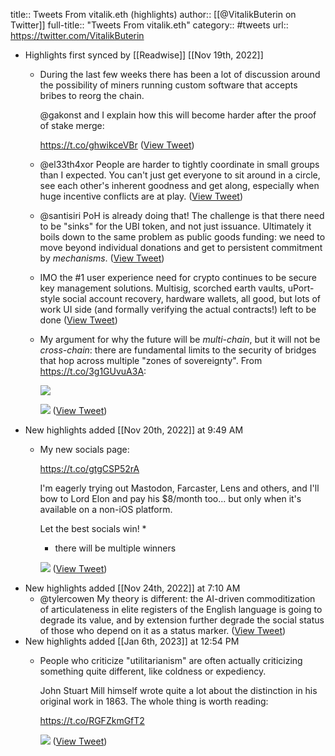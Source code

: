 title:: Tweets From vitalik.eth (highlights)
author:: [[@VitalikButerin on Twitter]]
full-title:: "Tweets From vitalik.eth"
category:: #tweets
url:: https://twitter.com/VitalikButerin

- Highlights first synced by [[Readwise]] [[Nov 19th, 2022]]
	- During the last few weeks there has been a lot of discussion around the possibility of miners running custom software that accepts bribes to reorg the chain.
	  
	  @gakonst and I explain how this will become harder after the proof of stake merge:
	  
	  https://t.co/ghwikceVBr ([View Tweet](https://twitter.com/VitalikButerin/status/1417487184467275781))
	- @el33th4xor People are harder to tightly coordinate in small groups than I expected. You can't just get everyone to sit around in a circle, see each other's inherent goodness and get along, especially when huge incentive conflicts are at play. ([View Tweet](https://twitter.com/VitalikButerin/status/1433199904713678855))
	- @santisiri PoH is already doing that! The challenge is that there need to be "sinks" for the UBI token, and not just issuance. Ultimately it boils down to the same problem as public goods funding: we need to move beyond individual donations and get to persistent commitment by *mechanisms*. ([View Tweet](https://twitter.com/VitalikButerin/status/1433230063189725188))
	- IMO the #1 user experience need for crypto continues to be secure key management solutions. Multisig, scorched earth vaults, uPort-style social account recovery, hardware wallets, all good, but lots of work UI side (and formally verifying the actual contracts!) left to be done ([View Tweet](https://twitter.com/VitalikButerin/status/940466614960398336))
	- My argument for why the future will be *multi-chain*, but it will not be *cross-chain*: there are fundamental limits to the security of bridges that hop across multiple "zones of sovereignty". From https://t.co/3g1GUvuA3A: 
	  
	  ![](https://pbs.twimg.com/media/FIg-TacXMAYz29R.png) 
	  
	  ![](https://pbs.twimg.com/media/FIg-UXeWUAYnocp.png) ([View Tweet](https://twitter.com/VitalikButerin/status/1479501366192132099))
- New highlights added [[Nov 20th, 2022]] at 9:49 AM
	- My new socials page:
	  
	  https://t.co/gtgCSP52rA
	  
	  I'm eagerly trying out Mastodon, Farcaster, Lens and others, and I'll bow to Lord Elon and pay his $8/month too... but only when it's available on a non-iOS platform.
	  
	  Let the best socials win! *
	  
	  * there will be multiple winners 
	  
	  ![](https://pbs.twimg.com/media/Fh4Ldp9XEAM8uAQ.png) ([View Tweet](https://twitter.com/VitalikButerin/status/1593726411335925763))
- New highlights added [[Nov 24th, 2022]] at 7:10 AM
	- @tylercowen My theory is different: the AI-driven commoditization of articulateness in elite registers of the English language is going to degrade its value, and by extension further degrade the social status of those who depend on it as a status marker. ([View Tweet](https://twitter.com/VitalikButerin/status/1595429084116520962))
- New highlights added [[Jan 6th, 2023]] at 12:54 PM
	- People who criticize "utilitarianism" are often actually criticizing something quite different, like coldness or expediency.
	  
	  John Stuart Mill himself wrote quite a lot about the distinction in his original work in 1863. The whole thing is worth reading:
	  
	  https://t.co/RGFZkmGfT2 
	  
	  ![](https://pbs.twimg.com/media/FW45JAWWAAEmvTO.png) ([View Tweet](https://twitter.com/VitalikButerin/status/1544234970964713475))